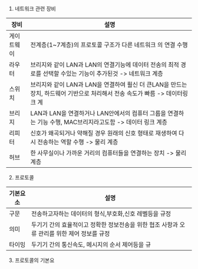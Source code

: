 1) 네트워크 관련 장비
 

| 장비    | 설명                                                                            |
| ----- | ----------------------------------------------------------------------------- |
| 게이트웨이 | 전계층(1~7계층)의 프로토콜 구조가  다른 네트워크 의 연결 수행                                         |
| 라우터   | 브리지와 같이 LAN과 LAN의 연결기능에 데이터 전송의 최적 경로를 선택할 수있는 기능이 추가된것 -> 네트워크 계층            |
| 스위치   | 브리지와 같이 LAN과 LAN을 연결하여 훨신 더 큰LAN을 만드는 장치, 하드웨어 기반으로 처리해서 전송 속도가 빠름 -> 데이터링크 계 |
| 브리지   | LAN과 LAN을 연결하거나 LAN안에서의 컴퓨터 그룹을 연결하는 기능 수행, MAC브리지라고도함 -> 데이터 링크 계층           |
| 리피터   | 신호가 왜곡되거나 약해질 경우 원래의 신호 형태로 재생하여 다시 전송하는 역할 수행 -> 물리 계층                       |
| 허브    | 한 사무실이나 가까운 거리의 컴퓨터들을 연결하는 장치 -> 물리 계층                                        |


2) 프로토콜

| 기본요소 | 설명                                                   |
| ---- | ---------------------------------------------------- |
| 구문   | 전송하고자하는 데이터의 형식,부호화,신호 레벨등을 규정                       |
| 의미   | 두기기 간의 효율적이고 정확한 정보전송을 위한 협조 사항과 오류 관리를 위한 제어 정보를 규정 |
| 타이밍  | 두기기 간의 통신속도, 메시지의 순서 제어등을 규                          |


3) 프로토콜의 기본요